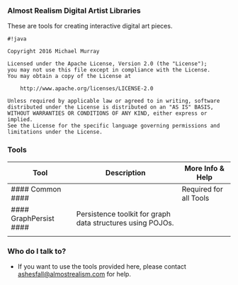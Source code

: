 ### Almost Realism Digital Artist Libraries ###

These are tools for creating interactive digital art pieces.


```
#!java

Copyright 2016 Michael Murray

Licensed under the Apache License, Version 2.0 (the "License");
you may not use this file except in compliance with the License.
You may obtain a copy of the License at

    http://www.apache.org/licenses/LICENSE-2.0

Unless required by applicable law or agreed to in writing, software
distributed under the License is distributed on an "AS IS" BASIS,
WITHOUT WARRANTIES OR CONDITIONS OF ANY KIND, either express or implied.
See the License for the specific language governing permissions and
limitations under the License.
```

### Tools ###

| Tool | Description | More Info & Help |
|---|---|---|
| #### Common #### |   | Required for all Tools |
| #### GraphPersist #### | Persistence toolkit for graph data structures using POJOs. |  |
|   |   |   |


### Who do I talk to? ###

* If you want to use the tools provided here, please contact ashesfall@almostrealism.com for help.